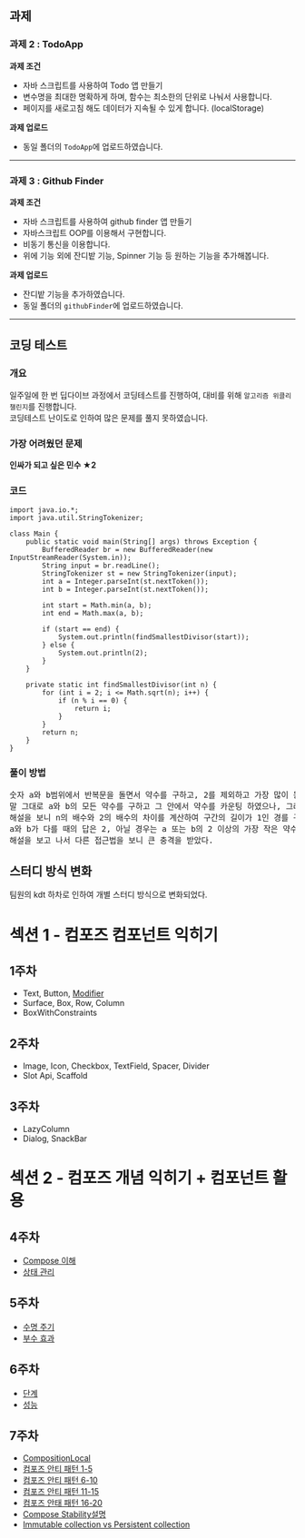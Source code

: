 ## 과제
### 과제 2 : TodoApp
<b>과제 조건</b>
- 자바 스크립트를 사용하여 Todo 앱 만들기
- 변수명을 최대한 명확하게 하며, 함수는 최소한의 단위로 나눠서 사용합니다.
- 페이지를 새로고침 해도 데이터가 지속될 수 있게 합니다. (localStorage)

<b>과제 업로드</b>
- 동일 폴더의 ```TodoApp```에 업로드하였습니다.

<hr />


### 과제 3 : Github Finder
<b>과제 조건</b>
- 자바 스크립트를 사용하여 github finder 앱 만들기
- 자바스크립트 OOP를 이용해서 구현합니다.
- 비동기 통신을 이용합니다.
- 위에 기능 외에 잔디밭 기능, Spinner 기능 등 원하는 기능을 추가해봅니다.

<b>과제 업로드</b>
- 잔디밭 기능을 추가하였습니다.
- 동일 폴더의 ```githubFinder```에 업로드하였습니다.

<hr />

## 코딩 테스트
### 개요
일주일에 한 번 딥다이브 과정에서 코딩테스트를 진행하여, 대비를 위해 ```알고리즘 위클리 챌린지```를 진행합니다.<br>
코딩테스트 난이도로 인하여 많은 문제를 풀지 못하였습니다.

### 가장 어려웠던 문제
<b>인싸가 되고 싶은 민수 ★2</b>
### 코드
```
import java.io.*;
import java.util.StringTokenizer;

class Main {
    public static void main(String[] args) throws Exception {
        BufferedReader br = new BufferedReader(new InputStreamReader(System.in));
        String input = br.readLine();
        StringTokenizer st = new StringTokenizer(input);
        int a = Integer.parseInt(st.nextToken());
        int b = Integer.parseInt(st.nextToken());

        int start = Math.min(a, b);
        int end = Math.max(a, b);

        if (start == end) {
            System.out.println(findSmallestDivisor(start));
        } else {
            System.out.println(2);
        }
    }

    private static int findSmallestDivisor(int n) {
        for (int i = 2; i <= Math.sqrt(n); i++) {
            if (n % i == 0) {
                return i;
            }
        }
        return n;
    }
}
```
### 풀이 방법
<pre>
숫자 a와 b범위에서 반복문을 돌면서 약수를 구하고, 2를 제외하고 가장 많이 등장한 약수를 찾아야한다.
말 그대로 a와 b의 모든 약수를 구하고 그 안에서 약수를 카운팅 하였으나, 그러면 시간초과가 발생한다.
해설을 보니 n의 배수와 2의 배수의 차이를 계산하여 구간의 길이가 1인 경를 구하여야한다.
a와 b가 다를 때의 답은 2, 아닐 경우는 a 또는 b의 2 이상의 가장 작은 약수가 된다.
해설을 보고 나서 다른 접근법을 보니 큰 충격을 받았다.
</pre>

## 스터디 방식 변화
팀원의 kdt 하차로 인하여 개별 스터디 방식으로 변화되었다.

# 섹션 1 - 컴포즈 컴포넌트 익히기

## 1주차

- Text, Button, [Modifier](https://developer.android.com/jetpack/compose/modifiers?hl=ko)
- Surface, Box, Row, Column
- BoxWithConstraints

## 2주차

- Image, Icon, Checkbox, TextField, Spacer, Divider
- Slot Api, Scaffold

## 3주차

- LazyColumn
- Dialog, SnackBar

# 섹션 2 - 컴포즈 개념 익히기 + 컴포넌트 활용

## 4주차

- [Compose 이해](https://developer.android.com/jetpack/compose/mental-model?hl=ko)
- [상태 관리](https://developer.android.com/jetpack/compose/state?hl=ko)


## 5주차

- [수명 주기](https://developer.android.com/jetpack/compose/lifecycle?hl=ko)
- [부수 효과](https://developer.android.com/jetpack/compose/side-effects?hl=ko)


## 6주차

- [단계](https://developer.android.com/jetpack/compose/phases?hl=ko)
- [성능](https://developer.android.com/jetpack/compose/performance?hl=ko)


## 7주차

- [CompositionLocal](https://developer.android.com/jetpack/compose/compositionlocal?hl=ko)
- [컴포즈 안티 패턴 1-5](https://velog.io/@mraz3068/Jetpack-Compose-Top-20-mistakes-1-5)
- [컴포즈 안티 패턴 6-10](https://velog.io/@mraz3068/Jetpack-Compose-Top-20-mistakes-6-10)
- [컴포즈 안티 패턴 11-15](https://velog.io/@mraz3068/Jetpack-Compose-Top-20-mistakes-11-15)
- [컴포즈 안태 패턴 16-20](https://velog.io/@mraz3068/Jetpack-Compose-Top-20-mistakes-16-20)
- [Compose Stability설명](https://medium.com/@wind.orca.pe/compose-stability%EC%84%A4%EB%AA%85-8a071b4eda83)
- [Immutable collection vs Persistent collection](https://github.com/Kotlin/kotlinx.collections.immutable)





